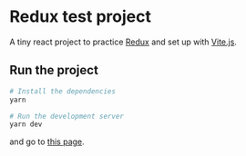 # Redux test project

A tiny react project to practice [Redux](https://redux.js.org/) and set up with [Vite.js](https://vitejs.dev/).

## Run the project
```sh
# Install the dependencies
yarn

# Run the development server
yarn dev
```
and go to [this page](http://localhost:3000).